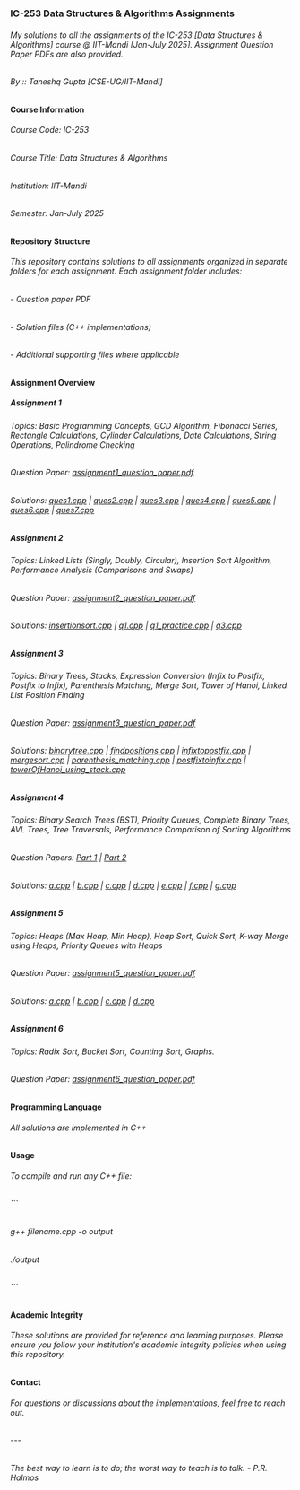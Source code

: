 ### IC-253 Data Structures & Algorithms Assignments

###### My solutions to all the assignments of the IC-253 [Data Structures & Algorithms] course @ IIT-Mandi [Jan-July 2025]. Assignment Question Paper PDFs are also provided.
###### By :: Taneshq Gupta [CSE-UG/IIT-Mandi]

#### Course Information

###### Course Code: IC-253
###### Course Title: Data Structures & Algorithms
###### Institution: IIT-Mandi
###### Semester: Jan-July 2025

#### Repository Structure

###### This repository contains solutions to all assignments organized in separate folders for each assignment. Each assignment folder includes:
###### - Question paper PDF
###### - Solution files (C++ implementations)
###### - Additional supporting files where applicable

#### Assignment Overview

##### Assignment 1
###### Topics: Basic Programming Concepts, GCD Algorithm, Fibonacci Series, Rectangle Calculations, Cylinder Calculations, Date Calculations, String Operations, Palindrome Checking
###### Question Paper: [assignment1_question_paper.pdf](ic253assignment1/assignment1_question_paper.pdf)
###### Solutions: [ques1.cpp](ic253assignment1/ques1.cpp) | [ques2.cpp](ic253assignment1/ques2.cpp) | [ques3.cpp](ic253assignment1/ques3.cpp) | [ques4.cpp](ic253assignment1/ques4.cpp) | [ques5.cpp](ic253assignment1/ques5.cpp) | [ques6.cpp](ic253assignment1/ques6.cpp) | [ques7.cpp](ic253assignment1/ques7.cpp)

##### Assignment 2
###### Topics: Linked Lists (Singly, Doubly, Circular), Insertion Sort Algorithm, Performance Analysis (Comparisons and Swaps)
###### Question Paper: [assignment2_question_paper.pdf](ic253assignment2/assignment2_question_paper.pdf)
###### Solutions: [insertionsort.cpp](ic253assignment2/insertionsort.cpp) | [q1.cpp](ic253assignment2/q1.cpp) | [q1_practice.cpp](ic253assignment2/q1_practice.cpp) | [q3.cpp](ic253assignment2/q3.cpp)

##### Assignment 3
###### Topics: Binary Trees, Stacks, Expression Conversion (Infix to Postfix, Postfix to Infix), Parenthesis Matching, Merge Sort, Tower of Hanoi, Linked List Position Finding
###### Question Paper: [assignment3_question_paper.pdf](ic253assignment3/assignment3_question_paper.pdf)
###### Solutions: [binarytree.cpp](ic253assignment3/binarytree.cpp) | [findpositions.cpp](ic253assignment3/findpositions.cpp) | [infixtopostfix.cpp](ic253assignment3/infixtopostfix.cpp) | [mergesort.cpp](ic253assignment3/mergesort.cpp) | [parenthesis_matching.cpp](ic253assignment3/parenthesis_matching.cpp) | [postfixtoinfix.cpp](ic253assignment3/postfixtoinfix.cpp) | [towerOfHanoi_using_stack.cpp](ic253assignment3/towerOfHanoi_using_stack.cpp)

##### Assignment 4
###### Topics: Binary Search Trees (BST), Priority Queues, Complete Binary Trees, AVL Trees, Tree Traversals, Performance Comparison of Sorting Algorithms
###### Question Papers: [Part 1](ic253assignment4/assignment4_part1_question_paper.pdf) | [Part 2](ic253assignment4/assignment4_part2_question_paper.pdf)
###### Solutions: [a.cpp](ic253assignment4/a.cpp) | [b.cpp](ic253assignment4/b.cpp) | [c.cpp](ic253assignment4/c.cpp) | [d.cpp](ic253assignment4/d.cpp) | [e.cpp](ic253assignment4/e.cpp) | [f.cpp](ic253assignment4/f.cpp) | [g.cpp](ic253assignment4/g.cpp)

##### Assignment 5
###### Topics: Heaps (Max Heap, Min Heap), Heap Sort, Quick Sort, K-way Merge using Heaps, Priority Queues with Heaps
###### Question Paper: [assignment5_question_paper.pdf](ic253assignment5/assignment5_question_paper.pdf)
###### Solutions: [a.cpp](ic253assignment5/a.cpp) | [b.cpp](ic253assignment5/b.cpp) | [c.cpp](ic253assignment5/c.cpp) | [d.cpp](ic253assignment5/d.cpp)

##### Assignment 6
###### Topics: Radix Sort, Bucket Sort, Counting Sort, Graphs.
###### Question Paper: [assignment6_question_paper.pdf](ic253assignment6/assignment6_question_paper.pdf)

#### Programming Language

###### All solutions are implemented in C++

#### Usage

###### To compile and run any C++ file:
###### ```
###### g++ filename.cpp -o output
###### ./output
###### ```

#### Academic Integrity

###### These solutions are provided for reference and learning purposes. Please ensure you follow your institution's academic integrity policies when using this repository.

#### Contact

###### For questions or discussions about the implementations, feel free to reach out.

###### ---
###### *The best way to learn is to do; the worst way to teach is to talk.* - P.R. Halmos